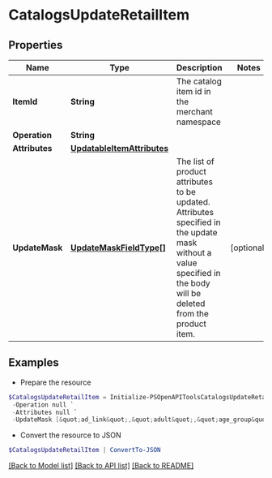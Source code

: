# CatalogsUpdateRetailItem
## Properties

Name | Type | Description | Notes
------------ | ------------- | ------------- | -------------
**ItemId** | **String** | The catalog item id in the merchant namespace | 
**Operation** | **String** |  | 
**Attributes** | [**UpdatableItemAttributes**](UpdatableItemAttributes.md) |  | 
**UpdateMask** | [**UpdateMaskFieldType[]**](UpdateMaskFieldType.md) | The list of product attributes to be updated. Attributes specified in the update mask without a value specified in the body will be deleted from the product item. | [optional] 

## Examples

- Prepare the resource
```powershell
$CatalogsUpdateRetailItem = Initialize-PSOpenAPIToolsCatalogsUpdateRetailItem  -ItemId DS0294-M `
 -Operation null `
 -Attributes null `
 -UpdateMask [&quot;ad_link&quot;,&quot;adult&quot;,&quot;age_group&quot;,&quot;availability&quot;,&quot;average_review_rating&quot;,&quot;brand&quot;,&quot;checkout_enabled&quot;,&quot;color&quot;,&quot;condition&quot;,&quot;custom_label_0&quot;,&quot;custom_label_1&quot;,&quot;custom_label_2&quot;,&quot;custom_label_3&quot;,&quot;custom_label_4&quot;,&quot;description&quot;,&quot;free_shipping_label&quot;,&quot;free_shipping_limit&quot;,&quot;gender&quot;,&quot;google_product_category&quot;,&quot;gtin&quot;,&quot;item_group_id&quot;,&quot;last_updated_time&quot;,&quot;link&quot;,&quot;material&quot;,&quot;min_ad_price&quot;,&quot;mpn&quot;,&quot;number_of_ratings&quot;,&quot;number_of_reviews&quot;,&quot;pattern&quot;,&quot;price&quot;,&quot;product_type&quot;,&quot;sale_price&quot;,&quot;shipping&quot;,&quot;shipping_height&quot;,&quot;shipping_weight&quot;,&quot;shipping_width&quot;,&quot;size&quot;,&quot;size_system&quot;,&quot;size_type&quot;,&quot;tax&quot;,&quot;title&quot;,&quot;variant_names&quot;,&quot;variant_values&quot;]
```

- Convert the resource to JSON
```powershell
$CatalogsUpdateRetailItem | ConvertTo-JSON
```

[[Back to Model list]](../README.md#documentation-for-models) [[Back to API list]](../README.md#documentation-for-api-endpoints) [[Back to README]](../README.md)


